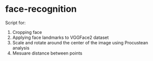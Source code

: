 # face-recognition

Script for:
1) Cropping face
2) Applying face landmarks to VGGFace2 dataset
3) Scale and rotate around the center of the image using Procustean analysis
4) Mesuare distance between points 
